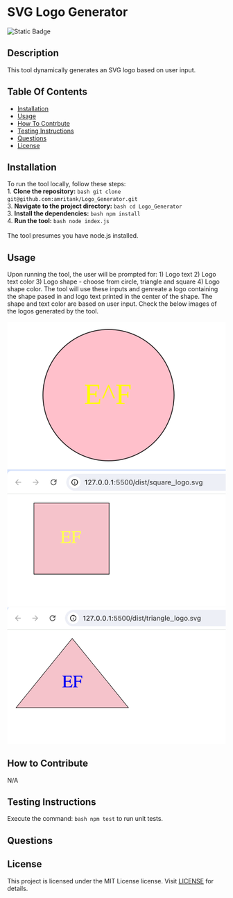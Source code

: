 
  # SVG Logo Generator 

  ![Static Badge](https://img.shields.io/badge/MIT-License-blue) 

  ## Description
This tool dynamically generates an SVG logo based on user input.  

  ## Table Of Contents

  - [Installation](#installation)
  - [Usage](#usage)
  - [How To Contrbute](#how-to-contribute)
  - [Testing Instructions](#testing-instructions)
  - [Questions](#questions)
  - [License](#license)

  ## Installation
To run the tool locally, follow these steps: <br>1. **Clone the repository:** ```bash git clone git@github.com:amritank/Logo_Generator.git```<br> 3. **Navigate to the project directory:** ```bash cd Logo_Generator```<br>3. **Install the dependencies:** ```bash npm install```<br>4. **Run the tool:** ```bash node index.js```<br><br>The tool presumes you have node.js installed. 

  ## Usage
Upon running the tool, the user will be prompted for: 1) Logo text 2) Logo text color 3) Logo shape - choose from circle, triangle and square 4) Logo shape  color.  The tool will use these inputs and genreate a logo  containing the  shape pased in and  logo text printed in the center of the shape.  The shape and text color are  based on user input.   Check the below images of the logos generated by the tool. <br><br>  ![alt_text](./images/circle_logo.png)<br>  ![alt_text](./images/square_logo.png)<br>![alt_text](./images/triangle_logo.png)<br> 

  ## How to Contribute
N/A 

  ## Testing Instructions
Execute the command: ```bash npm test``` to run unit tests. 

  ## Questions
## License
This project is licensed under the MIT License license. Visit [LICENSE](https://www.tldrlegal.com/license/mit-license) for details.
